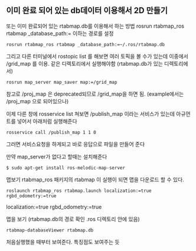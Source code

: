## 이미 완료 되어 있는 db데이터 이용해서 2D 만들기
또는 이미 완료되어 있는 rtabmap.db를 이용해서 하는 방법
rosrun rtabmap_ros rtabmap _database_path:= 이하는 경로를 설정

```
rosrun rtabmap_ros rtabmap _database_path:=~/.ros/rtabmap.db
```
그리고 다른 터미널에서 rostopic list 를 해보면
여러 토픽을 볼 수가 있는데 이중에서 /grid_map 를 이용. 같은 디렉토리에서 실행해야함 (rtabmap.db가 있는 디렉토리에서)
```
rosrun map_server map_saver map:=/grid_map

```
참고로 /proj_map 은 deprecated되므로 /grid_map을 하면 됨. (example에서는 /proj_map 으로 되어있으나)

이제 다른 창에 rosservice list 쳐보면 /publish_map 이라는 서비스가 있는데 
아규먼트를 넣어서 아래처럼 실행해준다
```
rosservice call /publish_map 1 1 0
```
그러면 서비스요청을 하게되고 바로 응답으로 파일을 만들어 준다


만약 map_server가 없다고 할때는 설치해준다
```
$ sudo apt-get install ros-melodic-map-server
```

맵보기 rtabmap_ros 패키지의 rtabmap 이 실행이 되면 맵을 다운로드 할 수 있다.
```
roslaunch rtabmap_ros rtabmap.launch localization:=true rgbd_odometry:=true
```

localization:=true rgbd_odometry:=true

맵을 보기 (rtabmap.db의 경로 확인 .ros 디렉토리 안에 있음)
```
rtabmap-databaseViewer rtabmap.db
```

처음실행했을 때부터 보여준다. 특징점도 보여주는 듯